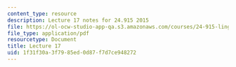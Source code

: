 ```yaml
---
content_type: resource
description: Lecture 17 notes for 24.915 2015
file: https://ol-ocw-studio-app-qa.s3.amazonaws.com/courses/24-915-linguistic-phonetics-fall-2015/1f31f30a3f7985ed0d87f7d7ce948272_MIT24_915F15_lec17.pdf
file_type: application/pdf
resourcetype: Document
title: Lecture 17
uid: 1f31f30a-3f79-85ed-0d87-f7d7ce948272
---
```

